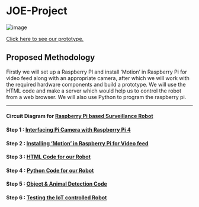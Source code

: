 # JOE-Project

![image](https://user-images.githubusercontent.com/58645688/142217760-e97f8735-d3ff-4eac-ae58-7edb7db9593e.png)

[Click here to see our prototype.]()

## Proposed Methodology

Firstly we will set up a Raspberry Pl and install ‘Motion’ in Raspberry Pi for video feed along with an appropriate camera, after which we will work with the required hardware components and build a prototype. 
We will use the HTML code and make a server which would help us to  control the robot from a web browser. We will also use Python to program the raspberry pi.

-------------

#### Circuit Diagram for [Raspberry Pi based Surveillance Robot](https://github.com/tb-rules10/JOE-Project/blob/main/Theory/Circuit%20Diagram.md)

#### Step 1 : [Interfacing Pi Camera with Raspberry Pi 4](https://github.com/tb-rules10/JOE-Project/blob/main/Theory/Interfacing%20Pi%20Camera%20with%20Raspberry%20Pi%204.md)

#### Step 2 : [Installing ‘Motion’ in Raspberry Pi for Video feed](https://github.com/tb-rules10/JOE-Project/blob/main/Theory/Installing%20%E2%80%98Motion%E2%80%99%20in%20Raspberry%20Pi.md)


#### Step 3 : [HTML Code for our Robot](https://github.com/tb-rules10/JOE-Project/blob/main/Theory/HTML%20Code.md)

#### Step 4 : [Python Code for our Robot](https://github.com/tb-rules10/JOE-Project/blob/main/Theory/Python%20Code.md)

#### Step 5 : [Object & Animal Detection Code](https://github.com/tb-rules10/JOE-Project/tree/main/Object%20%26%20Animal%20Detection)

#### Step 6 : [Testing the IoT controlled Robot](https://github.com/tb-rules10/JOE-Project/blob/main/Theory/Testing%20the%20IoT%20controlled%20Robot.md)
